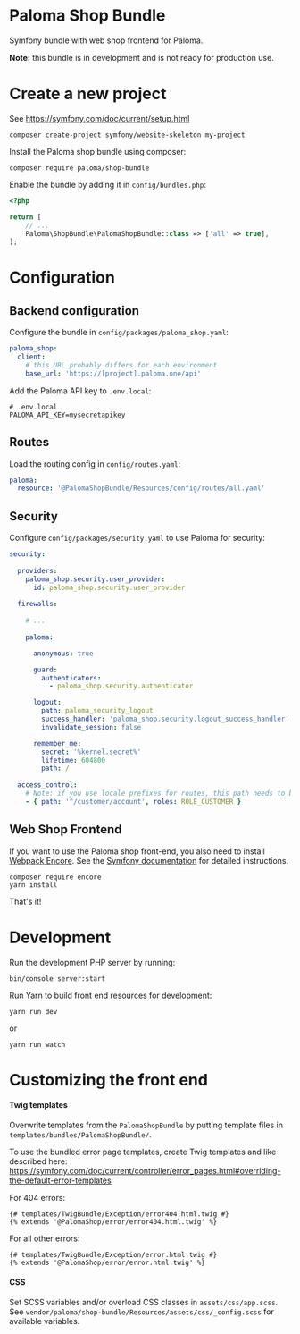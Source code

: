 Paloma Shop Bundle
=====

Symfony bundle with web shop frontend for Paloma.

**Note:** this bundle is in development and is not ready for production use.

# Create a new project

See https://symfony.com/doc/current/setup.html

```
composer create-project symfony/website-skeleton my-project
```

Install the Paloma shop bundle using composer:

```
composer require paloma/shop-bundle
```

Enable the bundle by adding it in `config/bundles.php`:

```php
<?php

return [
    // ...
    Paloma\ShopBundle\PalomaShopBundle::class => ['all' => true],
];
```

# Configuration

## Backend configuration

Configure the bundle in `config/packages/paloma_shop.yaml`:

```yaml
paloma_shop:
  client:
    # this URL probably differs for each environment 
    base_url: 'https://[project].paloma.one/api'
```

Add the Paloma API key to `.env.local`:

```
# .env.local
PALOMA_API_KEY=mysecretapikey
```

## Routes

Load the routing config in `config/routes.yaml`:

```yaml
paloma:
  resource: '@PalomaShopBundle/Resources/config/routes/all.yaml'
```

## Security

Configure `config/packages/security.yaml` to use Paloma for security: 

```yaml
security:
  
  providers:
    paloma_shop.security.user_provider:
      id: paloma_shop.security.user_provider
    
  firewalls:
    
    # ...
      
    paloma:

      anonymous: true

      guard:
        authenticators:
          - paloma_shop.security.authenticator

      logout:
        path: paloma_security_logout
        success_handler: 'paloma_shop.security.logout_success_handler'
        invalidate_session: false

      remember_me:
        secret: '%kernel.secret%'
        lifetime: 604800
        path: /
      
  access_control:
    # Note: if you use locale prefixes for routes, this path needs to be something like '^/.+/customer/account'.
    - { path: '^/customer/account', roles: ROLE_CUSTOMER }
```

## Web Shop Frontend

If you want to use the Paloma shop front-end, you also need to install [Webpack Encore](https://symfony.com/doc/current/frontend.html).
See the [Symfony documentation](https://symfony.com/doc/current/frontend/encore/installation.html) for detailed instructions.

```
composer require encore
yarn install
```

That's it!

# Development

Run the development PHP server by running:

```
bin/console server:start
```

Run Yarn to build front end resources for development:

```
yarn run dev
```

or 

```
yarn run watch
```

# Customizing the front end

#### Twig templates

Overwrite templates from the `PalomaShopBundle` by putting template files in `templates/bundles/PalomaShopBundle/`.

To use the bundled error page templates, create Twig templates and like described here: 
https://symfony.com/doc/current/controller/error_pages.html#overriding-the-default-error-templates

For 404 errors:
```
{# templates/TwigBundle/Exception/error404.html.twig #}
{% extends '@PalomaShop/error/error404.html.twig' %}
```

For all other errors:
```
{# templates/TwigBundle/Exception/error.html.twig #}
{% extends '@PalomaShop/error/error.html.twig' %}
```

#### CSS

Set SCSS variables and/or overload CSS classes in `assets/css/app.scss`.
See `vendor/paloma/shop-bundle/Resources/assets/css/_config.scss` for available variables.
